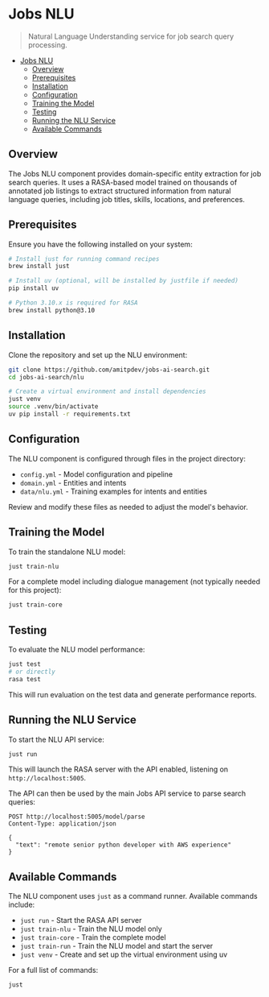 # Jobs NLU

> Natural Language Understanding service for job search query processing.

<!--toc:start-->
- [Jobs NLU](#jobs-nlu)
  - [Overview](#overview)
  - [Prerequisites](#prerequisites)
  - [Installation](#installation)
  - [Configuration](#configuration)
  - [Training the Model](#training-the-model)
  - [Testing](#testing)
  - [Running the NLU Service](#running-the-nlu-service)
  - [Available Commands](#available-commands)
<!--toc:end-->

## Overview

The Jobs NLU component provides domain-specific entity extraction for job search queries. It uses a RASA-based model trained on thousands of annotated job listings to extract structured information from natural language queries, including job titles, skills, locations, and preferences.

## Prerequisites

Ensure you have the following installed on your system:

```bash
# Install just for running command recipes
brew install just

# Install uv (optional, will be installed by justfile if needed)
pip install uv

# Python 3.10.x is required for RASA
brew install python@3.10
```

## Installation

Clone the repository and set up the NLU environment:

```sh
git clone https://github.com/amitpdev/jobs-ai-search.git
cd jobs-ai-search/nlu

# Create a virtual environment and install dependencies
just venv
source .venv/bin/activate
uv pip install -r requirements.txt
```

## Configuration

The NLU component is configured through files in the project directory:

- `config.yml` - Model configuration and pipeline
- `domain.yml` - Entities and intents
- `data/nlu.yml` - Training examples for intents and entities

Review and modify these files as needed to adjust the model's behavior.

## Training the Model

To train the standalone NLU model:

```bash
just train-nlu
```

For a complete model including dialogue management (not typically needed for this project):

```bash
just train-core
```

## Testing

To evaluate the NLU model performance:

```bash
just test
# or directly
rasa test
```

This will run evaluation on the test data and generate performance reports.

## Running the NLU Service

To start the NLU API service:

```bash
just run
```

This will launch the RASA server with the API enabled, listening on `http://localhost:5005`.

The API can then be used by the main Jobs API service to parse search queries:
```
POST http://localhost:5005/model/parse
Content-Type: application/json

{
  "text": "remote senior python developer with AWS experience"
}
```

## Available Commands

The NLU component uses `just` as a command runner. Available commands include:

- `just run` - Start the RASA API server
- `just train-nlu` - Train the NLU model only
- `just train-core` - Train the complete model
- `just train-run` - Train the NLU model and start the server
- `just venv` - Create and set up the virtual environment using uv

For a full list of commands:

```bash
just
```
